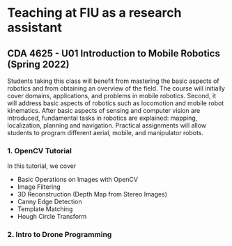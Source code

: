 # Teaching at FIU as a research assistant
## CDA 4625 - U01 Introduction to Mobile Robotics (Spring 2022)
Students taking this class will benefit from mastering the basic aspects of robotics and from obtaining an overview of the field. The course will initially cover domains, applications, and problems in mobile robotics. Second, it will address basic aspects of robotics such as locomotion and mobile robot kinematics. After basic aspects of sensing and computer vision are introduced, fundamental tasks in robotics are explained: mapping, localization, planning and navigation. Practical assignments will allow students to program different aerial, mobile, and manipulator robots.

### 1. OpenCV Tutorial
In this tutorial, we cover
* Basic Operations on Images with OpenCV
* Image Filtering
* 3D Reconstruction (Depth Map from Stereo Images)
* Canny Edge Detection
* Template Matching
* Hough Circle Transform

### 2. Intro to Drone Programming
